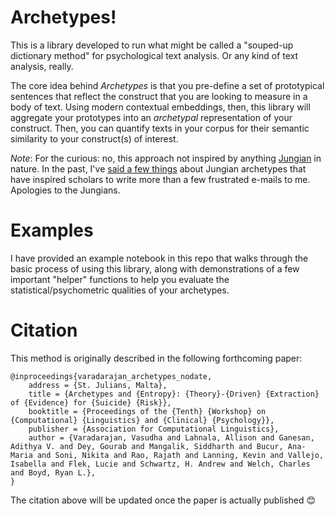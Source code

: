 # Archetypes!

This is a library developed to run what might be called a "souped-up dictionary method" for psychological text analysis. Or any kind of text analysis, really.

The core idea behind *Archetypes* is that you pre-define a set of prototypical sentences that reflect the construct that you are looking to measure in a body of text. Using modern contextual embeddings, then, this library will aggregate your prototypes into an *archetypal* representation of your construct. Then, you can quantify texts in your corpus for their semantic similarity to your construct(s) of interest.

*Note*: For the curious: no, this approach not inspired by anything [Jungian](https://en.wikipedia.org/wiki/Jungian_archetypes) in nature. In the past, I've [said a few things](https://www.tandfonline.com/doi/full/10.1080/1047840X.2019.1633122) about Jungian archetypes that have inspired scholars to write more than a few frustrated e-mails to me. Apologies to the Jungians.

# Examples

I have provided an example notebook in this repo that walks through the basic process of using this library, along with demonstrations of a few important "helper" functions to help you evaluate the statistical/psychometric qualities of your archetypes.


# Citation

This method is originally described in the following forthcoming paper:
```
@inproceedings{varadarajan_archetypes_nodate,
	address = {St. Julians, Malta},
	title = {Archetypes and {Entropy}: {Theory}-{Driven} {Extraction} of {Evidence} for {Suicide} {Risk}},
	booktitle = {Proceedings of the {Tenth} {Workshop} on {Computational} {Linguistics} and {Clinical} {Psychology}},
	publisher = {Association for Computational Linguistics},
	author = {Varadarajan, Vasudha and Lahnala, Allison and Ganesan, Adithya V. and Dey, Gourab and Mangalik, Siddharth and Bucur, Ana-Maria and Soni, Nikita and Rao, Rajath and Lanning, Kevin and Vallejo, Isabella and Flek, Lucie and Schwartz, H. Andrew and Welch, Charles and Boyd, Ryan L.},
}

```

The citation above will be updated once the paper is actually published 😊
